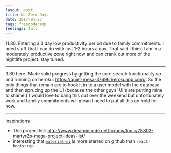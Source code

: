 ```yaml
---
layout: post
title: No Zero Days
date: 2017-01-27
tags: freecodecamp
feelings: full
---
```


11.30. Entering a 3 day low productivity period due to family commitments. I need stuff that I can do with just 1-2 hours a day. That said I think I am in a moderately productive zone right now and can crank out more of the nightlife project. stay tuned.

---

3.30 here. Made solid progress by getting the core search functionality up and running on heroku: <https://quiet-mesa-37696.herokuapp.com/>. So the only things that remain are to hook it in to a user model with the database and then sprucing up the UI (because the other guys' UI's are putting mine to shame.) I would love to bang this out over the weekend but unfortunately work and familiy commitments will mean I need to put all this on hold for now.

---

Inspirations
- This project list: <http://www.dreamincode.net/forums/topic/78802-martyr2s-mega-project-ideas-list/>
- interesting that [`material-ui`](http://www.material-ui.com/#/components/text-field) is more starred on github than `react-bootstrap`
